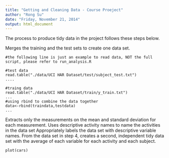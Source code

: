```yaml
---
title: "Getting and Cleaning Data - Course Proeject"
author: "Rong Su"
date: "Friday, November 21, 2014"
output: html_document
---
```


The process to produce tidy data in the project follows these steps below.

Merges the training and the test sets to create one data set.
```{r}
#the following line is just an example to read data, NOT the full script, please refer to run_analysis.R

#test data
read.table("./data/UCI HAR Dataset/test/subject_test.txt")
....

#traing data
read.table("./data/UCI HAR Dataset/train/y_train.txt")
...
#using rbind to combine the data together
data<-rbind(traindata,testdata)
...
```

Extracts only the measurements on the mean and standard deviation for each measurement. 
Uses descriptive activity names to name the activities in the data set
Appropriately labels the data set with descriptive variable names. 
From the data set in step 4, creates a second, independent tidy data set with the average of each variable for each activity and each subject.

```{r, echo=FALSE}
plot(cars)
```


